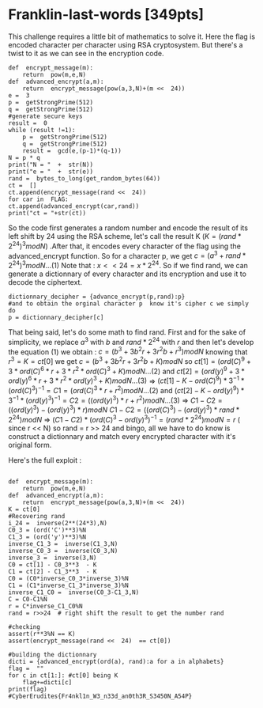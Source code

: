 # Franklin-last-words [349pts]
This challenge requires a little bit of mathematics to solve it.
Here the flag is encoded character per character using RSA cryptosystem. But there's a twist to it as we can see in the encryption code.

````
def  encrypt_message(m):
	return  pow(m,e,N)
def  advanced_encrypt(a,m):
	return  encrypt_message(pow(a,3,N)+(m <<  24))
e =  3
p =  getStrongPrime(512)
q =  getStrongPrime(512)
#generate secure keys
result =  0
while (result !=1):
	p =  getStrongPrime(512)
	q =  getStrongPrime(512)
	result =  gcd(e,(p-1)*(q-1))
N = p * q
print("N = "  +  str(N))
print("e = "  +  str(e))
rand =  bytes_to_long(get_random_bytes(64))
ct =  []
ct.append(encrypt_message(rand <<  24))
for car in  FLAG:
ct.append(advanced_encrypt(car,rand))
print("ct = "+str(ct))
````
So the code first generates a random number and encode the result of its left shift by 24 using the RSA scheme, let's call the result K  ($K = (rand*2^{24})^3 mod N)$ .After that, it encodes every character of the flag using the advanced_encrypt function. So for a character p, we get $c = (a^3+rand*2^{24})^3 mod N ...(1)$
Note that : $x << 24 = x*2^{24}$.
So if we find rand, we can generate a dictionnary of every character and its encryption and use it to decode the ciphertext.
````
dictionnary_decipher = {advance_encrypt(p,rand):p}
#and to obtain the orginal character p  know it's cipher c we simply do
p = dictionnary_decipher[c]
````
That being said, let's do some math to find rand.
First and for the sake of simplicity, we replace $a^3$ with $b$ and $rand*2^{24}$ with $r$ and then let's develop the equation (1) we obtain :
$c = ( b^3 +3b^2r +3r^2b+r^3 ) mod N$
knowing that $r^3 =K =ct[0]$
we get $c = ( b^3 +3b^2r +3r^2b+K)mod N$
so
$ct[1] = (ord(C)^9 +3*ord(C)^6*r+3*r^2*ord(C)^3+K)mod N ...(2)$ and
$ct[2] = (ord(y)^9 +3*ord(y)^6*r+3*r^2*ord(y)^3+K)mod N ...(3)$
=>
$(ct[1]-K-ord(C)^9)*3^{-1}*(ord(C)^3)^{-1} =C1= (ord(C)^3*r+r^2)mod N ...(2)$ and
$(ct[2]-K-ord(y)^9 )*3^{-1}*(ord(y)^3)^{-1} =C2= ((ord(y)^3)*r+r^2)mod N ...(3)$
=>
$C1 - C2 = ((ord(y)^3)-(ord(y)^3)*r) mod N$
$C1 - C2 = ((ord(C)^3)-(ord(y)^3)*rand*2^{24}) mod N$
=>
$(C1 - C2)*(ord(C)^3−ord(y)^3)^{-1} = (rand*2^{24}) mod N = r$ ( since r << N)
so rand = r >> 24
and bingo, all we have to do know is construct a dictionnary and match every encrypted character with it's original form.

Here's the full exploit :
````

def  encrypt_message(m):
	return  pow(m,e,N)
def  advanced_encrypt(a,m):
	return  encrypt_message(pow(a,3,N)+(m <<  24))
K = ct[0]
#Recovering rand
i_24 =  inverse(2**(24*3),N)
C0_3 = (ord('C')**3)%N
C1_3 = (ord('y')**3)%N
inverse_C1_3 =  inverse(C1_3,N)
inverse_C0_3 =  inverse(C0_3,N)
inverse_3 =  inverse(3,N)
C0 = ct[1] - C0_3**3  - K
C1 = ct[2] - C1_3**3  - K
C0 = (C0*inverse_C0_3*inverse_3)%N
C1 = (C1*inverse_C1_3*inverse_3)%N
inverse_C1_C0 =  inverse(C0_3-C1_3,N)
C = C0-C1%N
r = C*inverse_C1_C0%N
rand = r>>24  # right shift the result to get the number rand

#checking
assert(r**3%N == K)
assert(encrypt_message(rand <<  24)  == ct[0])

#building the dictionnary
dicti = {advanced_encrypt(ord(a), rand):a for a in alphabets}
flag =  ""
for c in ct[1:]: #ct[0] being K
	flag+=dicti[c]
print(flag)
#CyberErudites{Fr4nkl1n_W3_n33d_an0th3R_S3450N_A54P}
````

